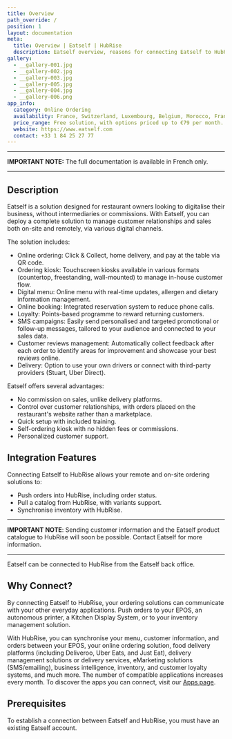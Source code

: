 ```yaml
---
title: Overview
path_override: /
position: 1
layout: documentation
meta:
  title: Overview | Eatself | HubRise
  description: Eatself overview, reasons for connecting Eatself to HubRise and summary of integrated features. Synchronise your data.
gallery:
  - __gallery-001.jpg
  - __gallery-002.jpg
  - __gallery-003.jpg
  - __gallery-005.jpg
  - __gallery-004.jpg
  - __gallery-006.png
app_info:
  category: Online Ordering
  availability: France, Switzerland, Luxembourg, Belgium, Morocco, Francophone Africa
  price_range: Free solution, with options priced up to €79 per month.
  website: https://www.eatself.com
  contact: +33 1 84 25 27 77
---
```


---

**IMPORTANT NOTE:** The full documentation is available <Link href="/fr/apps/eatself" addLocalePrefix={false}>in French only</Link>.

---

## Description

Eatself is a solution designed for restaurant owners looking to digitalise their business, without intermediaries or commissions. With Eatself, you can deploy a complete solution to manage customer relationships and sales both on-site and remotely, via various digital channels.

The solution includes:

- Online ordering: Click & Collect, home delivery, and pay at the table via QR code.
- Ordering kiosk: Touchscreen kiosks available in various formats (countertop, freestanding, wall-mounted) to manage in-house customer flow.
- Digital menu: Online menu with real-time updates, allergen and dietary information management.
- Online booking: Integrated reservation system to reduce phone calls.
- Loyalty: Points-based programme to reward returning customers.
- SMS campaigns: Easily send personalised and targeted promotional or follow-up messages, tailored to your audience and connected to your sales data.
- Customer reviews management: Automatically collect feedback after each order to identify areas for improvement and showcase your best reviews online.
- Delivery: Option to use your own drivers or connect with third-party providers (Stuart, Uber Direct).

Eatself offers several advantages:

- No commission on sales, unlike delivery platforms.
- Control over customer relationships, with orders placed on the restaurant's website rather than a marketplace.
- Quick setup with included training.
- Self-ordering kiosk with no hidden fees or commissions.
- Personalized customer support.

## Integration Features

Connecting Eatself to HubRise allows your remote and on-site ordering solutions to:

- Push orders into HubRise, including order status.
- Pull a catalog from HubRise, with variants support.
- Synchronise inventory with HubRise.

---

**IMPORTANT NOTE**: Sending customer information and the Eatself product catalogue to HubRise will soon be possible. Contact Eatself for more information.

---

Eatself can be connected to HubRise from the Eatself back office.

## Why Connect?

By connecting Eatself to HubRise, your ordering solutions can communicate with your other everyday applications. Push orders to your EPOS, an autonomous printer, a Kitchen Display System, or to your inventory management solution.

With HubRise, you can synchronise your menu, customer information, and orders between your EPOS, your online ordering solution, food delivery platforms (including Deliveroo, Uber Eats, and Just Eat), delivery management solutions or delivery services, eMarketing solutions (SMS/emailing), business intelligence, inventory, and customer loyalty systems, and much more. The number of compatible applications increases every month. To discover the apps you can connect, visit our [Apps page](/apps).

## Prerequisites

To establish a connection between Eatself and HubRise, you must have an existing Eatself account.
